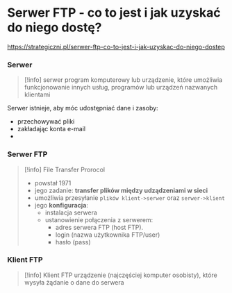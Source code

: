
# Serwer FTP - co to jest i jak uzyskać do niego dostę?
https://strategiczni.pl/serwer-ftp-co-to-jest-i-jak-uzyskac-do-niego-dostep

### Serwer
>[!info] serwer
>program komputerowy lub urządzenie, które umożliwia funkcjonowanie innych usług, programów lub urządzeń nazwanych klientami

Serwer istnieje, aby móc udostępniać dane i zasoby:
- przechowywać pliki
- zakładając konta e-mail
- 

### Serwer FTP
>[!info] File Transfer Prorocol
> - powstał 1971
> - jego zadanie: **transfer plików między udządzeniami w sieci**
> - umożliwia przesyłanie `plików klient->serwer` oraz `serwer->klient` 
> - jego **konfiguracja**:
> 	- instalacja serwera
> 	- ustanowienie połączenia z serwerem:
> 		- adres serwera FTP (host FTP).
> 		- login (nazwa użytkownika FTP/user)
> 		- hasło (pass)

### Klient FTP
>[!info] Klient FTP
>urządzenie (najczęściej komputer osobisty), które wysyła żądanie o dane do serwera

